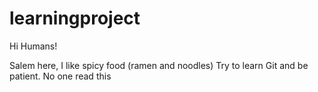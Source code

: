 # learningproject

Hi Humans!

Salem here, I like spicy food (ramen and noodles)
Try to learn Git and be patient.
No one read this
 
